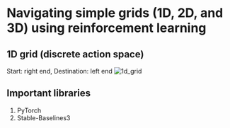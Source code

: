 # Navigating simple grids (1D, 2D, and 3D) using reinforcement learning

## 1D grid (discrete action space)
Start: right end, Destination: left end
![1d_grid](https://github.com/haldersourav/grid_navigation_RL/assets/42878787/0ec3f271-478a-49ec-b921-bb191ccd1fc6)

## Important libraries
1) PyTorch
2) Stable-Baselines3
